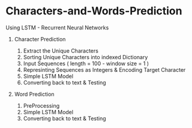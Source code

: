 # Characters-and-Words-Prediction
Using LSTM - Recurrent Neural Networks


1. Character Prediction
    1. Extract the Unique Characters
    2. Sorting Unique Characters into indexed Dictionary
    3. Input Sequences ( length = 100 - window size = 1 )
    4. Represinting Sequences as Integers & Encoding Target Character
    5. Simple LSTM Model
    6. Converting back to text & Testing
  
2. Word Prediction
    1. PreProcessing
    2. Simple LSTM Model
    3. Converting back to text & Testing
